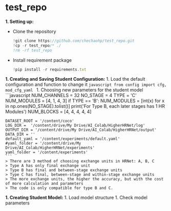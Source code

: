 # test_repo


**1. Setting up:**
  - Clone the repository
    ```javascript
    !git clone https://github.com/chechaohp/test_repo.git
    !cp -r test_repo/* ./
    !rm -rf test_repo
    ```
  - Install requirement package
    ```javascript
    !pip install -r requirements.txt
    ```

**1. Creating and Saving Student Configuration:**
    1. Load the default configuration and function to change it
    ```javascript
    from config import cfg, mod_cfg_yaml
    ```
    1. Choosing new parameters for the student model
    ```javascript
    NUM_CHANNELS = 32
    NO_STAGE = 4
    TYPE = 'C'
    NUM_MODULES = [4, 1, 4, 3]
    if TYPE == 'B':
        NUM_MODULES = [int(x) for x in np.ones(NO_STAGE).tolist()]
        print('For Type B, each later stages has 1 HR Modules')
    NUM_BLOCKS = [4, 4, 4, 4, 4]

    DATASET_ROOT = '/content/coco'
    LOG_DIR =  '/content/drive/My Drive/AI_Colab/HigherHRNet/log'
    OUTPUT_DIR = '/content/drive/My Drive/AI_Colab/HigherHRNet/output'
    DATA_DIR = ''
    default_yaml = '/content/experiments/default.yaml'
    #yaml_folder = '/content/drive/My Drive/AI_Colab/HigherHRNet/experiments'
    yaml_folder = '/content/experiments'
    ```
    > There are 3 method of choosing exchange units in HRNet: A, B, C
    > Type A has only final exchange unit
    > Type B has final and between-stage exchange units
    > Type C has final, between-stage and within-stage exchange units
    > The more exchange units, the higher the accuracy, but with the cost of more calculation and parameters
    > The code is only compatible for type B and C.
**1. Creating Student Model:**
    1. Load model structure
    1. Check model parameters
